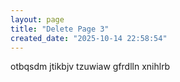 ```yaml
---
layout: page
title: "Delete Page 3"
created_date: "2025-10-14 22:58:54"
---
```


otbqsdm jtikbjv tzuwiaw gfrdlln xnihlrb 
